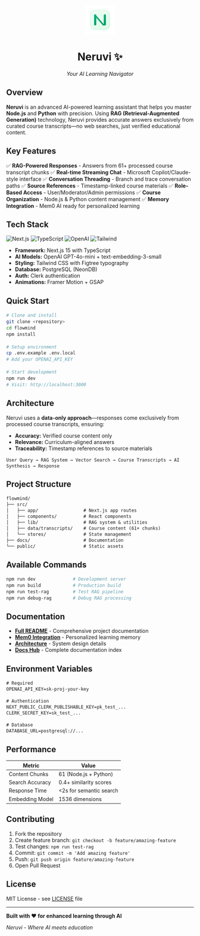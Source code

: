 <div align="center">
  <img src="./public/icon-192x192.svg" alt="Neruvi Logo" width="80" height="80" />
  <h1>Neruvi ✨</h1>
  <p><em>Your AI Learning Navigator</em></p>
</div>

## Overview

**Neruvi** is an advanced AI-powered learning assistant that helps you master **Node.js** and **Python** with precision. Using **RAG (Retrieval-Augmented Generation)** technology, Neruvi provides accurate answers exclusively from curated course transcripts—no web searches, just verified educational content.

## Key Features

✅ **RAG-Powered Responses** - Answers from 61+ processed course transcript chunks
✅ **Real-time Streaming Chat** - Microsoft Copilot/Claude-style interface
✅ **Conversation Threading** - Branch and trace conversation paths
✅ **Source References** - Timestamp-linked course materials
✅ **Role-Based Access** - User/Moderator/Admin permissions
✅ **Course Organization** - Node.js & Python content management
✅ **Memory Integration** - Mem0 AI ready for personalized learning

## Tech Stack

![Next.js](https://img.shields.io/badge/Next.js-15-000?style=flat-square) ![TypeScript](https://img.shields.io/badge/TypeScript-5-007ACC?style=flat-square) ![OpenAI](https://img.shields.io/badge/OpenAI-GPT--4o--mini-74AA9C?style=flat-square) ![Tailwind](https://img.shields.io/badge/Tailwind-4-06B6D4?style=flat-square)

- **Framework:** Next.js 15 with TypeScript
- **AI Models:** OpenAI GPT-4o-mini + text-embedding-3-small
- **Styling:** Tailwind CSS with Figtree typography
- **Database:** PostgreSQL (NeonDB)
- **Auth:** Clerk authentication
- **Animations:** Framer Motion + GSAP

## Quick Start

```bash
# Clone and install
git clone <repository>
cd flowmind
npm install

# Setup environment
cp .env.example .env.local
# Add your OPENAI_API_KEY

# Start development
npm run dev
# Visit: http://localhost:3000
```

## Architecture

Neruvi uses a **data-only approach**—responses come exclusively from processed course transcripts, ensuring:
- **Accuracy:** Verified course content only
- **Relevance:** Curriculum-aligned answers
- **Traceability:** Timestamp references to source materials

```
User Query → RAG System → Vector Search → Course Transcripts → AI Synthesis → Response
```

## Project Structure

```
flowmind/
├── src/
│   ├── app/                 # Next.js app routes
│   ├── components/          # React components
│   ├── lib/                 # RAG system & utilities
│   ├── data/transcripts/    # Course content (61+ chunks)
│   └── stores/              # State management
├── docs/                    # Documentation
└── public/                  # Static assets
```

## Available Commands

```bash
npm run dev              # Development server
npm run build            # Production build
npm run test-rag         # Test RAG pipeline
npm run debug-rag        # Debug RAG processing
```

## Documentation

- **[Full README](./README.md)** - Comprehensive project documentation
- **[Mem0 Integration](./docs/MEM0_INTEGRATION.md)** - Personalized learning memory
- **[Architecture](./docs/ARCHITECTURE.md)** - System design details
- **[Docs Hub](./docs/README.md)** - Complete documentation index

## Environment Variables

```env
# Required
OPENAI_API_KEY=sk-proj-your-key

# Authentication
NEXT_PUBLIC_CLERK_PUBLISHABLE_KEY=pk_test_...
CLERK_SECRET_KEY=sk_test_...

# Database
DATABASE_URL=postgresql://...
```

## Performance

| Metric | Value |
|--------|-------|
| Content Chunks | 61 (Node.js + Python) |
| Search Accuracy | 0.4+ similarity scores |
| Response Time | <2s for semantic search |
| Embedding Model | 1536 dimensions |

## Contributing

1. Fork the repository
2. Create feature branch: `git checkout -b feature/amazing-feature`
3. Test changes: `npm run test-rag`
4. Commit: `git commit -m 'Add amazing feature'`
5. Push: `git push origin feature/amazing-feature`
6. Open Pull Request

## License

MIT License - see [LICENSE](LICENSE) file

---

**Built with ❤️ for enhanced learning through AI**

*Neruvi - Where AI meets education*
